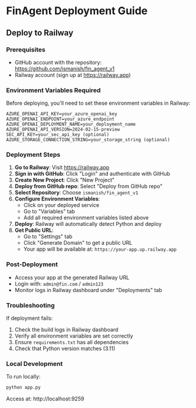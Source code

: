 # FinAgent Deployment Guide

## Deploy to Railway

### Prerequisites
- GitHub account with the repository: https://github.com/ismanish/fin_agent_v1
- Railway account (sign up at https://railway.app)

### Environment Variables Required
Before deploying, you'll need to set these environment variables in Railway:

```
AZURE_OPENAI_API_KEY=your_azure_openai_key
AZURE_OPENAI_ENDPOINT=your_azure_endpoint
AZURE_OPENAI_DEPLOYMENT_NAME=your_deployment_name
AZURE_OPENAI_API_VERSION=2024-02-15-preview
SEC_API_KEY=your_sec_api_key (optional)
AZURE_STORAGE_CONNECTION_STRING=your_storage_string (optional)
```

### Deployment Steps

1. **Go to Railway**: Visit https://railway.app
2. **Sign in with GitHub**: Click "Login" and authenticate with GitHub
3. **Create New Project**: Click "New Project"
4. **Deploy from GitHub repo**: Select "Deploy from GitHub repo"
5. **Select Repository**: Choose `ismanish/fin_agent_v1`
6. **Configure Environment Variables**:
   - Click on your deployed service
   - Go to "Variables" tab
   - Add all required environment variables listed above
7. **Deploy**: Railway will automatically detect Python and deploy
8. **Get Public URL**: 
   - Go to "Settings" tab
   - Click "Generate Domain" to get a public URL
   - Your app will be available at: `https://your-app.up.railway.app`

### Post-Deployment

- Access your app at the generated Railway URL
- Login with: `admin@fin.com` / `admin123`
- Monitor logs in Railway dashboard under "Deployments" tab

### Troubleshooting

If deployment fails:
1. Check the build logs in Railway dashboard
2. Verify all environment variables are set correctly
3. Ensure `requirements.txt` has all dependencies
4. Check that Python version matches (3.11)

### Local Development

To run locally:
```bash
python app.py
```
Access at: http://localhost:9259
